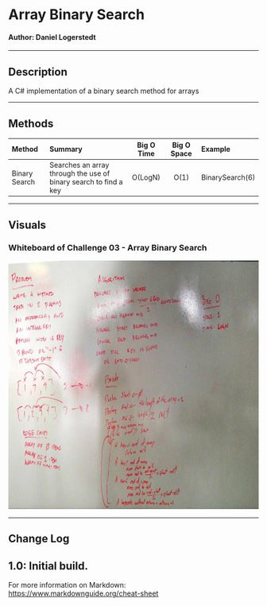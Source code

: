 # Array Binary Search
#### Author: Daniel Logerstedt

------------------------------

## Description

A C# implementation of a binary search method for arrays

------------------------------

## Methods

| Method | Summary | Big O Time | Big O Space | Example | 
| :----------- | :----------- | :-------------: | :-------------: | :----------- |
| Binary Search | Searches an array through the use of binary search to find a key | O(LogN) | O(1) | BinarySearch(6) |


------------------------------

## Visuals

### Whiteboard of Challenge 03 - Array Binary Search

<img src="./assets/binarysearch.jpg" height=500 />


------------------------------

## Change Log
1.0: Initial build.
------------------------------

For more information on Markdown: https://www.markdownguide.org/cheat-sheet
